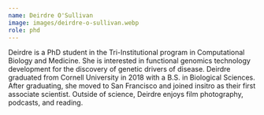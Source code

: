 ```yaml
---
name: Deirdre O'Sullivan
image: images/deirdre-o-sullivan.webp
role: phd
---
```

Deirdre is a PhD student in the Tri-Institutional program in Computational Biology and Medicine. She is interested in functional genomics technology development for the discovery of genetic drivers of disease. Deirdre graduated from Cornell University in 2018 with a B.S. in Biological Sciences. After graduating, she moved to San Francisco and joined insitro as their first associate scientist. Outside of science, Deirdre enjoys film photography, podcasts, and reading.
